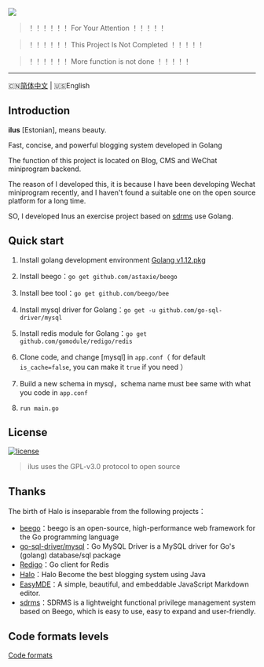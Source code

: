 ![](http://image.igerm.cn/img/20190325095035.png)

> ！！！！！！ For Your Attention  ！！！！！

> ！！！！！！ This Project Is Not Completed  ！！！！！

> ！！！！！！ More function is not done  ！！！！！

------------------------------
🇨🇳[简体中文](README.md) | 🇺🇸English

## Introduction

**ilus** [Estonian], means beauty. 

Fast, concise, and powerful blogging system developed in Golang

The function of this project is located on Blog, CMS and WeChat miniprogram backend. 

The reason of I developed this, it is because I have been developing Wechat miniprogram recently, and I haven't found a 
suitable one on the open source platform for a long time. 

SO, I developed Inus an exercise project based on [sdrms](https://github.com/lhtzbj12/sdrms) use Golang.

## Quick start

1. Install golang development environment [Golang v1.12.pkg](https://dl.google.com/go/go1.12.darwin-amd64.pkg)

2. Install beego：`go get github.com/astaxie/beego`

3. Install bee tool：`go get github.com/beego/bee`

4. Install mysql driver for Golang：`go get -u github.com/go-sql-driver/mysql`

5. Install redis module for Golang：`go get github.com/gomodule/redigo/redis`

6. Clone code, and change [mysql] in `app.conf`（ for default `is_cache=false`, you can make it `true` if you need ）

7. Build a new schema in mysql，schema name must bee same with what you code in `app.conf`

8. `run main.go`



## License

[![license](https://img.shields.io/github/license/ruibaby/halo.svg?style=flat-square)](https://github.com/ruibaby/halo/blob/master/LICENSE)

> ilus uses the GPL-v3.0 protocol to open source

## Thanks

The birth of Halo is inseparable from the following projects：

- [beego](https://github.com/astaxie/beego)：beego is an open-source, high-performance web framework for the Go programming language
- [go-sql-driver/mysql](https://github.com/go-sql-driver/mysql)：Go MySQL Driver is a MySQL driver for Go's (golang) database/sql package
- [Redigo](https://github.com/gomodule/redigo)：Go client for Redis
- [Halo](https://github.com/halo-dev/halo)：Halo Become the best blogging system using Java
- [EasyMDE](https://github.com/Ionaru/easy-markdown-editor)：A simple, beautiful, and embeddable JavaScript Markdown editor.
- [sdrms](https://github.com/lhtzbj12/sdrms)：SDRMS is a lightweight functional privilege management system based on Beego, which is easy to use, easy to expand and user-friendly.


## Code formats levels
[Code formats](https://goreportcard.com/report/github.com/lhtzbj12/sdrms)


